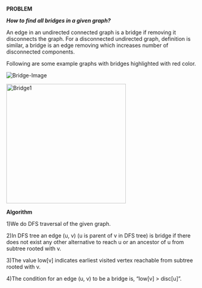 **PROBLEM**

***How to find all bridges in a given graph?*** 

An edge in an undirected connected graph is a bridge if removing it disconnects the graph. For a disconnected undirected graph, definition is similar, a bridge is an edge removing which increases number of disconnected components. 


Following are some example graphs with bridges highlighted with red color.

![Bridge-Image](https://user-images.githubusercontent.com/89836012/156887873-1295866e-8e90-4f49-96dc-d4a074cf9a08.png)

<img width="314" alt="Bridge1" src="https://user-images.githubusercontent.com/89836012/156888404-114f8c5c-88d2-42e0-9465-58c7ca83a94a.png">


**Algorithm**

1)We do DFS traversal of the given graph. 

2)In DFS tree an edge (u, v) (u is parent of v in DFS tree) is bridge if there does not exist any other alternative to reach u or an ancestor of u from subtree rooted with v.

3)The value low[v] indicates earliest visited vertex reachable from subtree rooted with v.

4)The condition for an edge (u, v) to be a bridge is, “low[v] > disc[u]”. 

